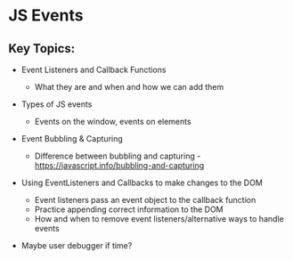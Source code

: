 # JS Events

## Key Topics:

* Event Listeners and Callback Functions
  * What they are and when and how we can add them

* Types of JS events
  * Events on the window, events on elements

* Event Bubbling & Capturing
  * Difference between bubbling and capturing
  -https://javascript.info/bubbling-and-capturing

* Using EventListeners and Callbacks to make changes to the DOM
  * Event listeners pass an event object to the callback function
  * Practice appending correct information to the DOM
  * How and when to remove event listeners/alternative ways to handle events

- Maybe user debugger if time?

